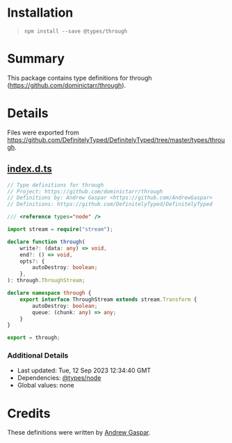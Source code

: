 # Installation
> `npm install --save @types/through`

# Summary
This package contains type definitions for through (https://github.com/dominictarr/through).

# Details
Files were exported from https://github.com/DefinitelyTyped/DefinitelyTyped/tree/master/types/through.
## [index.d.ts](https://github.com/DefinitelyTyped/DefinitelyTyped/tree/master/types/through/index.d.ts)
````ts
// Type definitions for through
// Project: https://github.com/dominictarr/through
// Definitions by: Andrew Gaspar <https://github.com/AndrewGaspar>
// Definitions: https://github.com/DefinitelyTyped/DefinitelyTyped

/// <reference types="node" />

import stream = require("stream");

declare function through(
    write?: (data: any) => void,
    end?: () => void,
    opts?: {
        autoDestroy: boolean;
    },
): through.ThroughStream;

declare namespace through {
    export interface ThroughStream extends stream.Transform {
        autoDestroy: boolean;
        queue: (chunk: any) => any;
    }
}

export = through;

````

### Additional Details
 * Last updated: Tue, 12 Sep 2023 12:34:40 GMT
 * Dependencies: [@types/node](https://npmjs.com/package/@types/node)
 * Global values: none

# Credits
These definitions were written by [Andrew Gaspar](https://github.com/AndrewGaspar).
